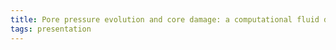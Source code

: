 ```yaml
---
title: Pore pressure evolution and core damage: a computational fluid dynamics approach
tags: presentation 
---
```

